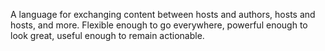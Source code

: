 A language for exchanging content between hosts and authors, hosts and hosts, and more. Flexible enough to go everywhere, powerful enough to look great, useful enough to remain actionable.